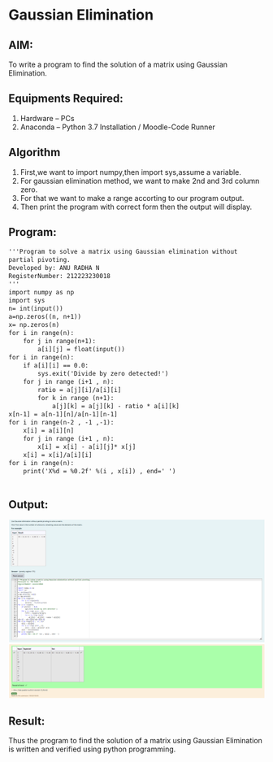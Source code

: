 # Gaussian Elimination

## AIM:
To write a program to find the solution of a matrix using Gaussian Elimination.

## Equipments Required:
1. Hardware – PCs
2. Anaconda – Python 3.7 Installation / Moodle-Code Runner

## Algorithm
1. First,we want to import numpy,then import sys,assume a variable.
2. For gaussian elimination method, we want to make 2nd and 3rd column zero.
3. For that we want to make a range accorting to our program output.
4. Then print the program with correct form then the output will display.


## Program:
```
'''Program to solve a matrix using Gaussian elimination without partial pivoting.
Developed by: ANU RADHA N
RegisterNumber: 212223230018
'''
import numpy as np
import sys
n= int(input())
a=np.zeros((n, n+1))
x= np.zeros(n)
for i in range(n):
    for j in range(n+1):
        a[i][j] = float(input())
for i in range(n):
    if a[i][i] == 0.0:
        sys.exit('Divide by zero detected!')
    for j in range (i+1 , n):
        ratio = a[j][i]/a[i][i]
        for k in range (n+1):
            a[j][k] = a[j][k] - ratio * a[i][k]
x[n-1] = a[n-1][n]/a[n-1][n-1]
for i in range(n-2 , -1 ,-1):
    x[i] = a[i][n]
    for j in range (i+1 , n):
        x[i] = x[i] - a[i][j]* x[j]
    x[i] = x[i]/a[i][i]
for i in range(n):
    print('X%d = %0.2f' %(i , x[i]) , end=' ')
    
```

## Output:

![alt text](<Screenshot 2024-04-27 084421.png>)
## Result:
Thus the program to find the solution of a matrix using Gaussian Elimination is written and verified using python programming.

